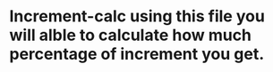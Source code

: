 # Increment-calc using this file you will alble to calculate how much percentage of increment you get.
